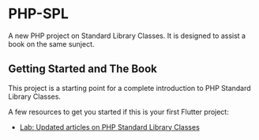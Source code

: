 # PHP-SPL

A new PHP project on Standard Library Classes. It is designed to assist a book on the same sunject. 

## Getting Started and The Book

This project is a starting point for a complete introduction to
PHP Standard Library Classes. 

A few resources to get you started if this is your first Flutter project:

- [Lab: Updated articles on PHP Standard Library Classes](https://sanjibsinha.com/category/php)


